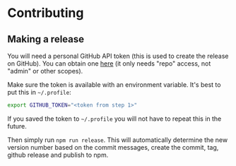 # Contributing

## Making a release

You will need a personal GitHub API token (this is used to create the release on GitHub). You can obtain one [here](https://github.com/settings/tokens/new?scopes=repo&description=release-it) (it only needs "repo" access, not "admin" or other scopes).

Make sure the token is available with an environment variable. It's best to put this in `~/.profile`:

```sh
export GITHUB_TOKEN="<token from step 1>"
```

If you saved the token to `~/.profile` you will not have to repeat this in the future.

Then simply run `npm run release`. This will automatically determine the new version number based on the commit messages, create the commit, tag, github release and publish to npm.
